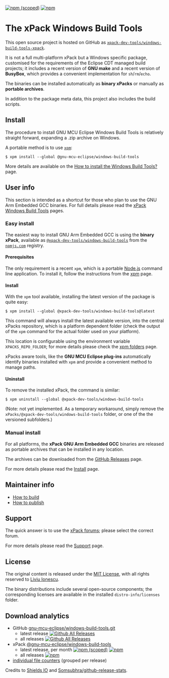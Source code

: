 [![npm (scoped)](https://img.shields.io/npm/v/@xpack-dev-tools/windows-build-tools.svg)](https://www.npmjs.com/package/@xpack-dev-tools/windows-build-tools)
[![npm](https://img.shields.io/npm/dt/@xpack-dev-tools/windows-build-tools.svg)](https://www.npmjs.com/package/@xpack-dev-tools/windows-build-tools/)

# The xPack Windows Build Tools

This open source project is hosted on GitHub as
[`xpack-dev-tools/windows-build-tools-xpack`](https://github.com/xpack-dev-tools/windows-build-tools-xpack).

It is not a full multi-platform xPack but a Windows specific package,
customised for the requirements of the Eclipse CDT managed build projects;
it includes a recent version of **GNU make** and a recent version of
**BusyBox**, which provides a convenient implementation for `sh`/`rm`/`echo`.

The binaries can be installed automatically as **binary xPacks** or manually as
**portable archives**.

In addition to the package meta data, this project also includes
the build scripts.

## Install

The procedure to install GNU MCU Eclipse Windows Build Tools is
relatively straight forward, expanding a .zip archive on Windows.

A portable method is to use [`xpm`](https://www.npmjs.com/package/xpm):

```console
$ xpm install --global @gnu-mcu-eclipse/windows-build-tools
```

More details are available on the
[How to install the Windows Build Tools?](https://gnu-mcu-eclipse.github.io/windows-build-tools/install/)
page.

## User info

This section is intended as a shortcut for those who plan
to use the GNU Arm Embedded GCC binaries. For full details please read the
[xPack Windows Build Tools](https://xpack.github.io/windows-build-tools/) pages.

### Easy install

The easiest way to install GNU Arm Embedded GCC is using the **binary xPack**, available as
[`@xpack-dev-tools/windows-build-tools`](https://www.npmjs.com/package/@xpack-dev-tools/windows-build-tools)
from the [`npmjs.com`](https://www.npmjs.com) registry.

#### Prerequisites

The only requirement is a recent
`xpm`, which is a portable
[Node.js](https://nodejs.org) command line application. To install it,
follow the instructions from the
[xpm](https://xpack.github.io/xpm/install/) page.

#### Install

With the `xpm` tool available, installing
the latest version of the package is quite easy:

```console
$ xpm install --global @xpack-dev-tools/windows-build-tools@latest
```

This command will always install the latest available version,
into the central xPacks repository, which is a platform dependent folder
(check the output of the `xpm` command for the actual folder used on
your platform).

This location is configurable using the environment variable
`XPACKS_REPO_FOLDER`; for more details please check the
[xpm folders](https://xpack.github.io/xpm/folders/) page.

xPacks aware tools, like the **GNU MCU Eclipse plug-ins** automatically
identify binaries installed with
`xpm` and provide a convenient method to manage paths.

#### Uninstall

To remove the installed xPack, the command is similar:

```console
$ xpm uninstall --global @xpack-dev-tools/windows-build-tools
```

(Note: not yet implemented. As a temporary workaround, simply remove the
`xPacks/@xpack-dev-tools/windows-build-tools` folder, or one of the the versioned
subfolders.)

### Manual install

For all platforms, the **xPack GNU Arm Embedded GCC** binaries are released as portable
archives that can be installed in any location.

The archives can be downloaded from the
[GitHub Releases](https://github.com/xpack-dev-tools/windows-build-tools-xpack/releases/) page.

For more details please read the [Install](https://xpack.github.io/windows-build-tools/install/) page.

## Maintainer info

- [How to build](https://github.com/xpack-dev-tools/windows-build-tools-xpack/blob/xpack/README-BUILD.md)
- [How to publish](https://github.com/xpack-dev-tools/windows-build-tools-xpack/blob/xpack/README-PUBLISH.md)

## Support

The quick answer is to use the [xPack forums](https://www.tapatalk.com/groups/xpack/);
please select the correct forum.

For more details please read the [Support](https://xpack.github.io/windows-build-tools/support/) page.

## License

The original content is released under the
[MIT License](https://opensource.org/licenses/MIT), with all rights
reserved to [Liviu Ionescu](https://github.com/ilg-ul).

The binary distributions include several open-source components; the
corresponding licenses are available in the installed
`distro-info/licenses` folder.

## Download analytics

- GitHub [gnu-mcu-eclipse/windows-build-tools.git](https://github.com/gnu-mcu-eclipse/windows-build-tools/)
  - latest release
[![Github All Releases](https://img.shields.io/github/downloads/gnu-mcu-eclipse/windows-build-tools/latest/total.svg)](https://github.com/gnu-mcu-eclipse/windows-build-tools/releases/)
  - all releases [![Github All Releases](https://img.shields.io/github/downloads/gnu-mcu-eclipse/windows-build-tools/total.svg)](https://github.com/gnu-mcu-eclipse/windows-build-tools/releases/)
- xPack [@gnu-mcu-eclipse/windows-build-tools](https://github.com/gnu-mcu-eclipse/windows-build-tools-xpack/)
  - latest release, per month
[![npm (scoped)](https://img.shields.io/npm/v/@gnu-mcu-eclipse/windows-build-tools.svg)](https://www.npmjs.com/package/@gnu-mcu-eclipse/windows-build-tools/)
[![npm](https://img.shields.io/npm/dm/@gnu-mcu-eclipse/windows-build-tools.svg)](https://www.npmjs.com/package/@gnu-mcu-eclipse/windows-build-tools/)
  - all releases [![npm](https://img.shields.io/npm/dt/@gnu-mcu-eclipse/windows-build-tools.svg)](https://www.npmjs.com/package/@gnu-mcu-eclipse/windows-build-tools/)
- [individual file counters](https://www.somsubhra.com/github-release-stats/?username=gnu-mcu-eclipse&repository=windows-build-tools) (grouped per release)

Credits to [Shields IO](https://shields.io) and [Somsubhra/github-release-stats](https://github.com/Somsubhra/github-release-stats).
